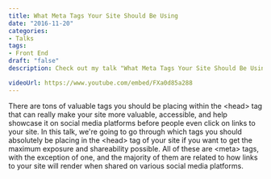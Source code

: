 ```yaml
---
title: What Meta Tags Your Site Should Be Using
date: "2016-11-20"
categories:
- Talks
tags:
- Front End
draft: "false"
description: Check out my talk "What Meta Tags Your Site Should Be Using," given on 2016-12-20.

videoUrl: https://www.youtube.com/embed/FXa0d85a288
---
```

There are tons of valuable tags you should be placing within the &#60;head&#62; tag
that can really make your site more valuable, accessible, and help showcase
it on social media platforms before people even click on links to your site.
In this talk, we're going to go through which tags you should absolutely be
placing in the &#60;head&#62; tag of your site if you want to get the maximum exposure
and shareability possible. All of these are &#60;meta&#62; tags, with the exception
of one, and the majority of them are related to how links to your site will
render when shared on various social media platforms.
